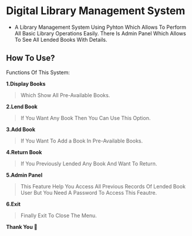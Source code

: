 # Digital Library Management System
* A Library Management System Using Pyhton Which Allows To Perform All Basic Library Operations Easily. There Is Admin Panel Which Allows To See All Lended Books With Details.

## How To Use?

Functions Of This System:

**1.Display Books**     
> Which Show All Pre-Available Books.

**2.Lend Book**
> If You Want Any Book Then You Can Use This Option.

**3.Add Book**  
> If You Want To Add a Book In Pre-Available Books.

**4.Return Book** 
> If You Previously Lended Any Book And Want To Return.

**5.Admin Panel**  
> This Feature Help You Access All Previous Records Of Lended Book User But You Need A Password To Access This Feautre.

**6.Exit**  
> Finally Exit To Close The Menu.

<b> Thank You 👻  </b>  

